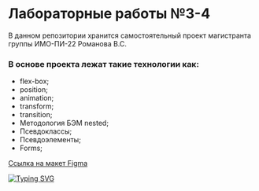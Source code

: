 # Лабораторные работы №3-4

В данном репозитории хранится самостоятельный проект магистранта
группы ИМО-ПИ-22 Романова В.С.

### В основе проекта лежат такие технологии как:
* flex-box;
* position;
* animation;
* transform;
* transition;
* Методология БЭМ nested;
* Псевдоклассы;
* Псевдоэлементы;
* Forms;

[Ссылка на макет Figma](https://www.figma.com/file/3tjKQsuTitpkneQw5Rl8lZ/Templates-24.-More-on-d-e-n.info-Copy)

[![Typing SVG](https://readme-typing-svg.herokuapp.com?font=Fira+Code&duration=3000&color=00F70E&background=000000&vCenter=true&multiline=true&width=435&height=100&lines=%D0%9B%D0%B0%D0%B1%D0%BE%D1%80%D0%B0%D1%82%D0%BE%D1%80%D0%BD%D1%8B%D0%B5+%D1%80%D0%B0%D0%B1%D0%BE%D1%82%D1%8B+%E2%84%963-4.;%D0%A1%D1%82%D1%83%D0%B4%D0%B5%D0%BD%D1%82%3A+%D0%A0%D0%BE%D0%BC%D0%B0%D0%BD%D0%BE%D0%B2+%D0%92.%D0%A1.;%D0%93%D1%80%D1%83%D0%BF%D0%BF%D0%B0%3A+%D0%98%D0%9C%D0%9E-%D0%9F%D0%98-22)](https://git.io/typing-svg)